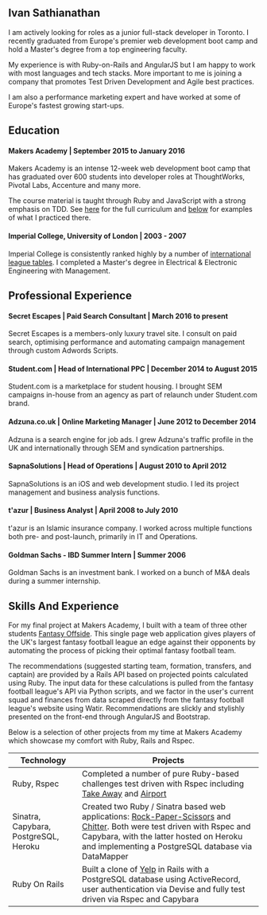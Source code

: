 ## Ivan Sathianathan

I am actively looking for roles as a junior full-stack developer in Toronto. I recently graduated from Europe's premier web development boot camp and hold a Master's degree from a top engineering faculty.

My experience is with Ruby-on-Rails and AngularJS but I am happy to work with most languages and tech stacks. More important to me is joining a company that promotes Test Driven Development and Agile best practices.

I am also a performance marketing expert and have worked at some of Europe's fastest growing start-ups.


## Education

#### Makers Academy | September 2015 to January 2016

Makers Academy is an intense 12-week web development boot camp that has graduated over 600 students into developer roles at ThoughtWorks, Pivotal Labs, Accenture and many more.

The course material is taught through Ruby and JavaScript with a strong emphasis on TDD. See [here](http://www.makersacademy.com/curriculum/#definition-0) for the full curriculum and [below](#skills-and-experience) for examples of what I practiced there.

#### Imperial College, University of London | 2003 - 2007

Imperial College is consistently ranked highly by a number of [international league tables](https://www.imperial.ac.uk/about/introducing-imperial/league-tables/). I completed a Master's degree in Electrical & Electronic Engineering with Management.

## Professional Experience

#### Secret Escapes | Paid Search Consultant |  March 2016 to present
Secret Escapes is a members-only luxury travel site. I consult on paid search, optimising performance and automating campaign management through custom Adwords Scripts.

#### Student.com | Head of International PPC | December 2014 to August 2015
Student.com is a marketplace for student housing. I brought SEM campaigns in-house from an agency as part of relaunch under Student.com brand.

#### Adzuna.co.uk | Online Marketing Manager | June 2012 to December 2014
Adzuna is a search engine for job ads. I grew Adzuna's traffic profile in the UK and internationally through SEM and syndication partnerships.

#### SapnaSolutions | Head of Operations | August 2010 to April 2012
SapnaSolutions is an iOS and web development studio. I led its project management and business analysis functions.

#### t'azur | Business Analyst | April 2008 to July 2010
t'azur is an Islamic insurance company. I worked across multiple functions both pre- and post-launch, primarily in IT and Operations.

#### Goldman Sachs - IBD Summer Intern | Summer 2006
Goldman Sachs is an investment bank. I worked on a bunch of M&A deals during a summer internship.

## Skills And Experience

For my final project at Makers Academy, I built with a team of three other students [Fantasy Offside](https://github.com/ivan-sathianathan/fantasyoffside). This single page web application gives players of the UK's largest fantasy football league an edge against their opponents by automating the process of picking their optimal fantasy football team.

The recommendations (suggested starting team, formation, transfers, and captain) are provided by a Rails API based on projected points calculated using Ruby. The input data for these calculations is pulled from the fantasy football league's API via Python scripts, and we factor in the user's current squad and finances from data scraped directly from the fantasy football league's website using Watir. Recommendations are slickly and stylishly presented on the front-end through AngularJS and Bootstrap.

Below is a selection of other projects from my time at Makers Academy which showcase my comfort with Ruby, Rails and Rspec.

| Technology | Projects |
| --- | --- |
| Ruby, Rspec | Completed a number of pure Ruby-based challenges test driven with Rspec including [Take Away](https://github.com/ivan-sathianathan/takeaway-challenge) and [Airport](https://github.com/ivan-sathianathan/airport_challenge)
| Sinatra, Capybara, PostgreSQL, Heroku | Created two Ruby / Sinatra based web applications: [Rock-Paper-Scissors](https://github.com/ivan-sathianathan/rps-challenge) and [Chitter](https://github.com/ivan-sathianathan/chitter-challenge). Both were test driven with Rspec and Capybara, with the latter hosted on Heroku and implementing a PostgreSQL database via DataMapper |
| Ruby On Rails | Built a clone of [Yelp](https://github.com/ivan-sathianathan/yelp-challenge) in Rails with a PostgreSQL database using ActiveRecord, user authentication via Devise and fully test driven via Rspec and Capybara |
